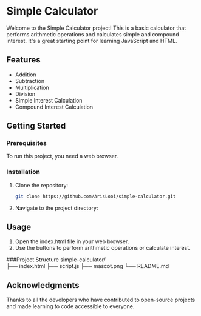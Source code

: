 # Simple Calculator

Welcome to the Simple Calculator project! This is a basic calculator that performs arithmetic operations and calculates simple and compound interest. It's a great starting point for learning JavaScript and HTML.

## Features

- Addition
- Subtraction
- Multiplication
- Division
- Simple Interest Calculation
- Compound Interest Calculation

## Getting Started

### Prerequisites

To run this project, you need a web browser.

### Installation

1. Clone the repository:
   ```bash
   git clone https://github.com/ArisLooi/simple-calculator.git
2. Navigate to the project directory:

## Usage
1. Open the index.html file in your web browser.
2. Use the buttons to perform arithmetic operations or calculate interest.

###Project Structure
simple-calculator/  
├── index.html
├── script.js
├── mascot.png
└── README.md

## Acknowledgments
Thanks to all the developers who have contributed to open-source projects and made learning to code accessible to everyone.
